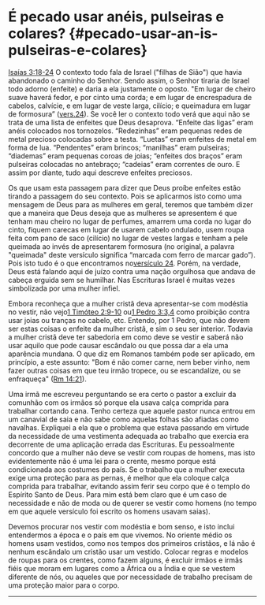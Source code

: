 # É pecado usar anéis, pulseiras e colares? {#pecado-usar-an-is-pulseiras-e-colares}

[Isaías 3:18-24](http://bibliaonline.com.br/acf/is/3/18-24) O contexto todo fala de Israel (&quot;filhas de Sião&quot;) que havia abandonado o caminho do Senhor. Sendo assim, o Senhor tiraria de Israel todo adorno (enfeite) e daria a ela justamente o oposto. &quot;Em lugar de cheiro suave haverá fedor, e por cinto uma corda; e em lugar de encrespadura de cabelos, calvície, e em lugar de veste larga, cilício; e queimadura em lugar de formosura” ([vers.24](http://bibliaonline.com.br/acf/is/3/24)). Se você ler o contexto todo verá que aqui não se trata de uma lista de enfeites que Deus desaprova. “Enfeite das ligas” eram anéis colocados nos tornozelos. “Redezinhas” eram pequenas redes de metal precioso colocadas sobre a testa. “Luetas” eram enfeites de metal em forma de lua. “Pendentes” eram brincos; “manilhas” eram pulseiras; “diademas” eram pequenas coroas de joias; “enfeites dos braços” eram pulseiras colocadas no antebraço; “cadeias” eram correntes de ouro. E assim por diante, tudo aqui descreve enfeites preciosos.

Os que usam esta passagem para dizer que Deus proíbe enfeites estão tirando a passagem do seu contexto. Pois se aplicarmos isto como uma mensagem de Deus para as mulheres em geral, teremos que também dizer que a maneira que Deus deseja que as mulheres se apresentem é que tenham mau cheiro no lugar de perfumes, amarrem uma corda no lugar do cinto, fiquem carecas em lugar de usarem cabelo ondulado, usem roupa feita com pano de saco (cilício) no lugar de vestes largas e tenham a pele queimada ao invés de apresentarem formosura (no original, a palavra &quot;queimada&quot; deste versículo significa “marcada com ferro de marcar gado”). Pois isto tudo é o que encontramos no[versículo 24](http://bibliaonline.com.br/acf/is/3/24). Porém, na verdade, Deus está falando aqui de juízo contra uma nação orgulhosa que andava de cabeça erguida sem se humilhar. Nas Escrituras Israel é muitas vezes simbolizada por uma mulher infiel.

Embora reconheça que a mulher cristã deva apresentar-se com modéstia no vestir, não vejo[1 Timóteo 2:9-10](http://bibliaonline.com.br/acf/1tm/2/9-10) ou[1 Pedro 3:3,4](http://bibliaonline.com.br/acf/1pe/3/3,4) como proibição contra usar joias ou tranças no cabelo, etc. Entendo, por 1 Pedro, que não devem ser estas coisas o enfeite da mulher cristã, e sim o seu ser interior. Todavia a mulher cristã deve ter sabedoria em como deve se vestir e saberá não usar aquilo que pode causar escândalo ou que possa dar a ela uma aparência mundana. O que diz em Romanos também pode ser aplicado, em princípio, a este assunto: &quot;Bom é não comer carne, nem beber vinho, nem fazer outras coisas em que teu irmão tropece, ou se escandalize, ou se enfraqueça&quot; ([Rm 14:21](http://bibliaonline.com.br/acf/rm/14/21)).

Uma irmã me escreveu perguntando se era certo o pastor a excluir da comunhão com os irmãos só porque ela usava calça comprida para trabalhar cortando cana. Tenho certeza que aquele pastor nunca entrou em um canavial de saia e não sabe como aquelas folhas são afiadas como navalhas. Expliquei a ela que o problema que estava passando em virtude da necessidade de uma vestimenta adequada ao trabalho que exercia era decorrente de uma aplicação errada das Escrituras. Eu pessoalmente concordo que a mulher não deve se vestir com roupas de homens, mas isto evidentemente não é uma lei para o crente, mesmo porque está condicionada aos costumes do país. Se o trabalho que a mulher executa exige uma proteção para as pernas, é melhor que ela coloque calça comprida para trabalhar, evitando assim ferir seu corpo que é o templo do Espírito Santo de Deus. Para mim está bem claro que é um caso de necessidade e não de moda ou de querer se vestir como homens (no tempo em que aquele versículo foi escrito os homens usavam saias).

Devemos procurar nos vestir com modéstia e bom senso, e isto inclui entendermos a época e o país em que vivemos. No oriente médio os homens usam vestidos, como nos tempos dos primeiros cristãos, e lá não é nenhum escândalo um cristão usar um vestido. Colocar regras e modelos de roupas para os crentes, como fazem alguns, é excluir irmãos e irmãs fiéis que moram em lugares como a África ou a Índia e que se vestem diferente de nós, ou aqueles que por necessidade de trabalho precisam de uma proteção maior para o corpo.

*****